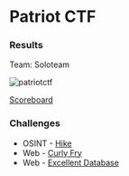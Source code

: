 # Patriot CTF

### Results

Team: Soloteam

![patriotctf](https://user-images.githubusercontent.com/49941629/166141932-216e5959-099d-40ae-9154-214f5a6a485f.png)

[Scoreboard](https://ctftime.org/event/1616)

### Challenges

- OSINT - [Hike](https://github.com/Sanlokii/CTF-write-ups/blob/main/PatriotCTF/Hike.md)
- Web - [Curly Fry](https://github.com/Sanlokii/CTF-write-ups/blob/main/PatriotCTF/Curly-Fry.md)
- Web - [Excellent Database](https://github.com/Sanlokii/CTF-write-ups/blob/main/PatriotCTF/Excellent-Database.md)

